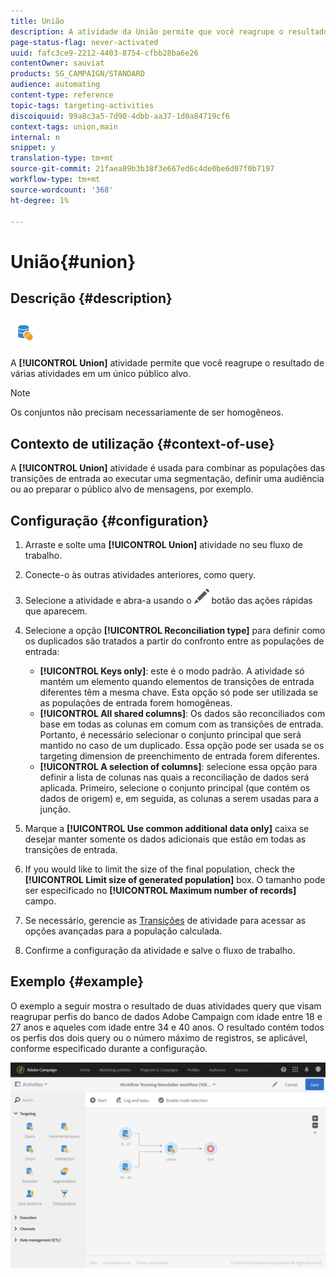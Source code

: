 ```yaml
---
title: União
description: A atividade da União permite que você reagrupe o resultado de várias atividades em um único público alvo.
page-status-flag: never-activated
uuid: fafc3ce9-2212-4403-8754-cfbb28ba6e26
contentOwner: sauviat
products: SG_CAMPAIGN/STANDARD
audience: automating
content-type: reference
topic-tags: targeting-activities
discoiquuid: 99a8c3a5-7d90-4dbb-aa37-1d0a84719cf6
context-tags: union,main
internal: n
snippet: y
translation-type: tm+mt
source-git-commit: 21faea89b3b38f3e667ed6c4de0be6d07f0b7197
workflow-type: tm+mt
source-wordcount: '368'
ht-degree: 1%

---
```



# União{#union}

## Descrição {#description}

![](assets/union.png)

A **[!UICONTROL Union]** atividade permite que você reagrupe o resultado de várias atividades em um único público alvo.

>[!NOTE]
>
>Os conjuntos não precisam necessariamente de ser homogêneos.

## Contexto de utilização {#context-of-use}

A **[!UICONTROL Union]** atividade é usada para combinar as populações das transições de entrada ao executar uma segmentação, definir uma audiência ou ao preparar o público alvo de mensagens, por exemplo.

## Configuração {#configuration}

1. Arraste e solte uma **[!UICONTROL Union]** atividade no seu fluxo de trabalho.
1. Conecte-o às outras atividades anteriores, como query.
1. Selecione a atividade e abra-a usando o ![](assets/edit_darkgrey-24px.png) botão das ações rápidas que aparecem.
1. Selecione a opção **[!UICONTROL Reconciliation type]** para definir como os duplicados são tratados a partir do confronto entre as populações de entrada:

   * **[!UICONTROL Keys only]**: este é o modo padrão. A atividade só mantém um elemento quando elementos de transições de entrada diferentes têm a mesma chave. Esta opção só pode ser utilizada se as populações de entrada forem homogêneas.
   * **[!UICONTROL All shared columns]**: Os dados são reconciliados com base em todas as colunas em comum com as transições de entrada. Portanto, é necessário selecionar o conjunto principal que será mantido no caso de um duplicado. Essa opção pode ser usada se os targeting dimension de preenchimento de entrada forem diferentes.
   * **[!UICONTROL A selection of columns]**: selecione essa opção para definir a lista de colunas nas quais a reconciliação de dados será aplicada. Primeiro, selecione o conjunto principal (que contém os dados de origem) e, em seguida, as colunas a serem usadas para a junção.

1. Marque a **[!UICONTROL Use common additional data only]** caixa se desejar manter somente os dados adicionais que estão em todas as transições de entrada.
1. If you would like to limit the size of the final population, check the **[!UICONTROL Limit size of generated population]** box. O tamanho pode ser especificado no **[!UICONTROL Maximum number of records]** campo.
1. Se necessário, gerencie as [Transições](../../automating/using/activity-properties.md) de atividade para acessar as opções avançadas para a população calculada.
1. Confirme a configuração da atividade e salve o fluxo de trabalho.

## Exemplo {#example}

O exemplo a seguir mostra o resultado de duas atividades query que visam reagrupar perfis do banco de dados Adobe Campaign com idade entre 18 e 27 anos e aqueles com idade entre 34 e 40 anos. O resultado contém todos os perfis dos dois query ou o número máximo de registros, se aplicável, conforme especificado durante a configuração.

![](assets/wkf_union_example.png)